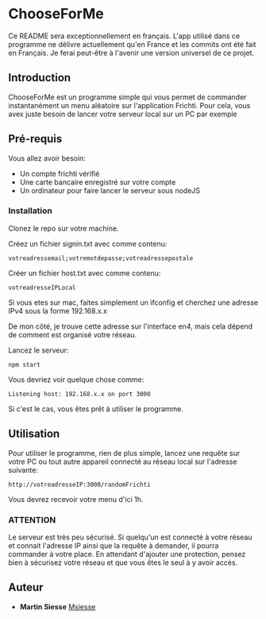 # ChooseForMe

Ce README sera exceptionnellement en français. L'app utilisé dans ce programme ne délivre actuellement qu'en France et les commits ont été fait en Français.
Je ferai peut-être à l'avenir une version universel de ce projet.

## Introduction

ChooseForMe est un programme simple qui vous permet de commander instantanément un menu aléatoire sur l'application Frichti. Pour cela, vous avex juste besoin de
lancer votre serveur local sur un PC par exemple

## Pré-requis

Vous allez avoir besoin:
- Un compte frichti vérifié
- Une carte bancaire enregistré sur votre compte
- Un ordinateur pour faire lancer le serveur sous nodeJS

### Installation

Clonez le repo sur votre machine.

Créez un fichier signin.txt avec comme contenu:

```
votreadressemail;votremotdepasse;votreadressepostale
```

Créer un fichier host.txt avec comme contenu:

```
votreadresseIPLocal
```

Si vous etes sur mac, faites simplement un ifconfig et cherchez une adresse IPv4 sous la forme 192.168.x.x

De mon côté, je trouve cette adresse sur l'interface en4, mais cela dépend de comment est organisé votre réseau.


Lancez le serveur:
```
npm start
```

Vous devriez voir quelque chose comme:
```
Listening host: 192.168.x.x on port 3000
```

Si c'est le cas, vous êtes prêt à utiliser le programme.

## Utilisation

Pour utiliser le programme, rien de plus simple, lancez une requête sur votre PC ou tout autre appareil connecté au réseau local sur l'adresse suivante:
```
http://votreadresseIP:3000/randomFrichti
```

Vous devrez recevoir votre menu d'ici 1h.

### ATTENTION

Le serveur est très peu sécurisé. Si quelqu'un est connecté à votre réseau et connait l'adresse IP ainsi que la requête à demander, il pourra commander à votre place.
En attendant d'ajouter une protection, pensez bien à sécurisez votre réseau et que vous êtes le seul à y avoir accès.

## Auteur
* **Martin Siesse** [Msiesse](https://github.com/msiesse)
